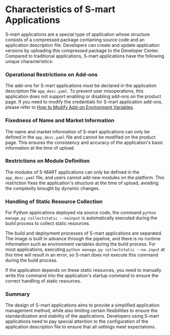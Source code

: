 # Characteristics of S-mart Applications

S-mart applications are a special type of application whose structure consists of a compressed package containing source code and an application description file. Developers can create and update application versions by uploading this compressed package to the Developer Center. Compared to traditional applications, S-mart applications have the following unique characteristics:

### Operational Restrictions on Add-ons

The add-ons for S-mart applications must be declared in the application description file `app_desc.yaml`. To prevent user misoperations, this application does not support enabling or disabling add-ons on the product page. If you need to modify the credentials for S-mart application add-ons, please refer to [How to Modify Add-on Environment Variables](./custom_configvars.md).

### Fixedness of Name and Market Information

The name and market information of S-mart applications can only be defined in the `app_desc.yaml` file and cannot be modified on the product page. This ensures the consistency and accuracy of the application's basic information at the time of upload.

### Restrictions on Module Definition

The modules of S-MART applications can only be defined in the `app_desc.yaml` file, and users cannot add new modules on the platform. This restriction fixes the application's structure at the time of upload, avoiding the complexity brought by dynamic changes.

### Handling of Static Resource Collection

For Python applications deployed via source code, the command `python manage.py collectstatic --noinput` is automatically executed during the build process to collect static resources.

The build and deployment processes of S-mart applications are separated. The image is built in advance through the pipeline, and there is no runtime information such as environment variables during the build process. For most applications, executing `python manage.py collectstatic --no.input` at this time will result in an error, so S-mart does not execute this command during the build process.

If the application depends on these static resources, you need to manually write this command into the application's startup command to ensure the correct handling of static resources.

### Summary

The design of S-mart applications aims to provide a simplified application management method, while also limiting certain flexibilities to ensure the standardization and stability of the applications. Developers using S-mart applications need to pay special attention to the configuration of the application description file to ensure that all settings meet expectations.